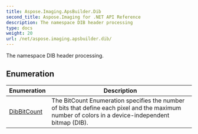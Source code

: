 ```yaml
---
title: Aspose.Imaging.ApsBuilder.Dib
second_title: Aspose.Imaging for .NET API Reference
description: The namespace DIB header processing
type: docs
weight: 20
url: /net/aspose.imaging.apsbuilder.dib/
---
```

The namespace DIB header processing.

## Enumeration

| Enumeration | Description |
| --- | --- |
| [DibBitCount](./dibbitcount/) | The BitCount Enumeration specifies the number of bits that define each pixel and the maximum number of colors in a device-independent bitmap (DIB). |


